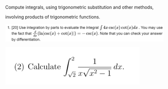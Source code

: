 Compute integrals, using trigonometric substitution and other methods,

involving products of trigonometric functions.

![](.TI3.md.upload/paste-0.5564617916471177)

![](.TI3.md.upload/paste-0.359609556083031)
